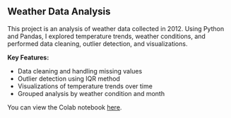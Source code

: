 ## Weather Data Analysis
This project is an analysis of weather data collected in 2012. Using Python and Pandas, I explored temperature trends, weather conditions, and performed data cleaning, outlier detection, and visualizations.

**Key Features:**
- Data cleaning and handling missing values
- Outlier detection using IQR method
- Visualizations of temperature trends over time
- Grouped analysis by weather condition and month

You can view the Colab notebook [here](https://colab.research.google.com/drive/1jarRTp9ij1SRokqMVCpVEJMIGZGZASn4?usp=sharing).

